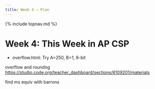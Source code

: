 ```yaml
---
title: Week 4 — Plan
---
```

{% include topnav.md %}

# Week 4: This Week in AP CSP

 
- overflow.html:  Try A=250, B=1, 8-bit 

overflow and roundng
https://studio.code.org/teacher_dashboard/sections/6109201/materials

find ms equiv with barrons